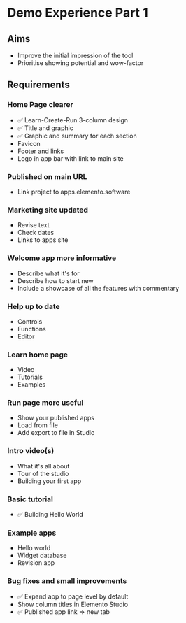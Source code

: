 Demo Experience Part 1
======================

Aims
----

- Improve the initial impression of the tool
- Prioritise showing potential and wow-factor

Requirements
------------

### Home Page clearer
- ✅ Learn-Create-Run 3-column design
- ✅ Title and graphic
- ✅ Graphic and summary for each section
- Favicon
- Footer and links
- Logo in app bar with link to main site

### Published on main URL
- Link project to apps.elemento.software

### Marketing site updated
- Revise text
- Check dates
- Links to apps site


### Welcome app more informative
- Describe what it's for
- Describe how to start new
- Include a showcase of all the features with commentary


### Help up to date
- Controls
- Functions
- Editor


### Learn home page
- Video
- Tutorials
- Examples


### Run page more useful
- Show your published apps
- Load from file
- Add export to file in Studio


### Intro video(s)
- What it's all about
- Tour of the studio
- Building your first app


### Basic tutorial
- ✅ Building Hello World


### Example apps
- Hello world
- Widget database
- Revision app

### Bug fixes and small improvements
- ✅ Expand app to page level by default
- Show column titles in Elemento Studio
- ✅ Published app link => new tab
